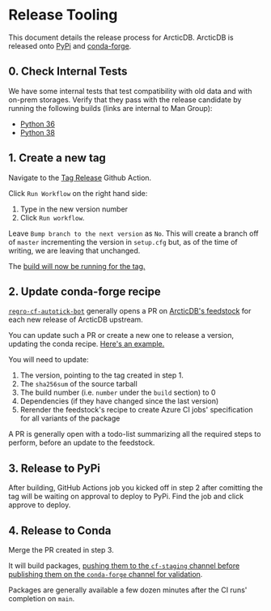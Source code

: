 # Release Tooling

This document details the release process for ArcticDB. 
ArcticDB is released onto [PyPi](https://pypi.org/project/arcticdb/) and [conda-forge](https://anaconda.org/conda-forge/arcticdb).

## 0. Check Internal Tests

We have some internal tests that test compatibility with old data and with on-prem storages. Verify that they pass with the release
candidate by running the following builds (links are internal to Man Group):

* [Python 36](https://manbuild-ci.res.m/job/manbuilds/job/pegasus/job/current/job/DATA/job/man.arcticdb-master/job/master/)
* [Python 38](https://manbuild-ci.res.m/job/manbuilds/job/pegasus/job/next/job/DATA/job/man.arcticdb-master/job/master/)

## 1. Create a new tag

Navigate to the [Tag Release](https://github.com/man-group/ArcticDB/actions/workflows/tag.yml) Github Action.

Click `Run Workflow` on the right hand side:
1. Type in the new version number
2. Click `Run workflow`.

Leave `Bump branch to the next version` as `No`. 
This will create a branch off of `master` incrementing the version in `setup.cfg` but, 
as of the time of writing, we are leaving that unchanged.

The [build will now be running for the tag.](https://github.com/man-group/ArcticDB/actions/workflows/build.yml)

## 2. Update conda-forge recipe

[`regro-cf-autotick-bot`](https://github.com/regro-cf-autotick-bot) generally opens a PR
on [ArcticDB's feedstock](https://github.com/conda-forge/arcticdb-feedstock)
for each new release of ArcticDB upstream.

You can update such a PR or create a new one to release a version, updating the
conda recipe. [Here's an example.](https://github.com/conda-forge/arcticdb-feedstock/pull/10)

You will need to update:

1. The version, pointing to the tag created in step 1. 
2. The `sha256sum` of the source tarball
3. The build number (i.e. `number` under the `build` section) to 0
4. Dependencies (if they have changed since the last version)
5. Rerender the feedstock's recipe to create Azure CI jobs' specification for all variants of the package

A PR is generally open with a todo-list summarizing all the required steps to perform,
before an update to the feedstock.

## 3. Release to PyPi

After building, GitHub Actions job you kicked off in step 2 after comitting
the tag will be waiting on approval to deploy to PyPi. 
Find the job and click approve to deploy.

## 4. Release to Conda

Merge the PR created in step 3. 

It will build packages, [pushing them to the `cf-staging` channel before publishing them
on the `conda-forge` channel for validation](https://conda-forge.org/docs/maintainer/infrastructure.html#output-validation-and-feedstock-tokens).

Packages are generally available a few dozen minutes after the CI runs' completion
on `main`.
